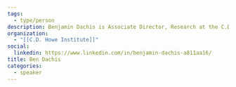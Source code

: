 ```yaml
---
tags:
  - type/person
description: Benjamin Dachis is Associate Director, Research at the C.D. Howe Institute. He will be presenting his work on the importance of budgets and end-of-year financial statements in municipal policy.
organization:
  - "[[C.D. Howe Institute]]"
social:
  linkedin: https://www.linkedin.com/in/benjamin-dachis-a811aa16/
title: Ben Dachis
categories:
  - speaker
---
```

